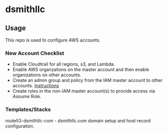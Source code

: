 # dsmithllc

## Usage

This repo is used to configure AWS accounts.

### New Account Checklist

* Enable Cloudtrail for all regions, s3, and Lambda.
* Enable AWS organzations on the master account and then enable organizations on other accounts.
* Create an admin group and policy from the IAM master account to other accounts. [Instructions](https://docs.aws.amazon.com/organizations/latest/userguide/orgs_manage_accounts_access.html#orgs_manage_accounts_access-cross-account-role)
* Create roles in the non-IAM master account(s) to provide access via Assume Role.



### Templates/Stacks

route53-dsmithllc-com - dsmithllc.com domain setup and host record configuration.
